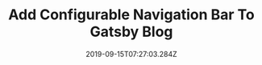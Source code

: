 ---
published: false
title: Add Configurable Navigation Bar To Gatsby Blog
date: "2019-09-15T07:27:03.284Z"
description: ""
categories:
  - javascript
---